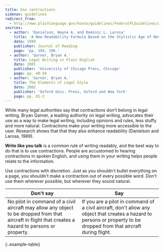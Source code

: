 ```yaml
---
title: Use contractions
sidenav: guidelines
redirect_from:
  - http://www.plainlanguage.gov/howto/guidelines/FederalPLGuidelines/writeContract.cfm
sources:
  - author: 'Danielson, Wayne A. and Dominic L. Larosa'
    title: 'A New Readability Formula Based on the Stylistic Age of Novels, 33'
    date: 1989
    publisher: Journal of Reading
    page: 'pp. 194, 196.'
  - author: 'Garner, Bryan A.'
    title: Legal Writing in Plain English
    date: 2001
    publisher: 'University of Chicago Press, Chicago'
    page: pp. 49-50
  - author: 'Garner, Bryan A.'
    title: The Elements of Legal Style
    date: 2002
    publisher: 'Oxford Univ. Press, Oxford and New York'
    page: pp. 81-2
---
```


While many legal authorities say that contractions don't belong in legal writing, Bryan Garner, a leading authority on legal writing, advocates their use as a way to make legal writing, including opinions and rules, less stuffy and more natural. Contractions make your writing more accessible to the user. Research shows that that they also enhance readability (Danielson and Larosa, 1989).

**Write like you talk** is a common rule of writing readably, and the best way to do that is to use contractions. People are accustomed to hearing contractions in spoken English, and using them in your writing helps people relate to the information.

Use contractions with discretion. Just as you shouldn't bullet everything on a page, you shouldn't make a contraction out of every possible word. Don't use them wherever possible, but wherever they sound natural.

Don't say | Say
--- | ---
No pilot in command of a civil aircraft may allow any object to be dropped from that aircraft in flight that creates a hazard to persons or property. | If you are a pilot in command of a civil aircraft, don't allow any object that creates a hazard to persons or property to be dropped from that aircraft during flight.
{:.example-table}

